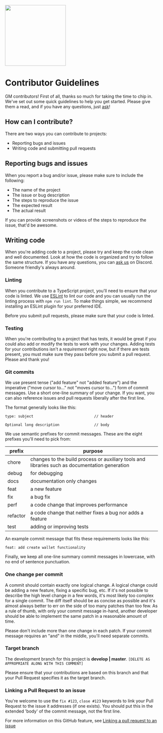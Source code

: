 <img src="https://cdn.edge.network/assets/img/edge-logo-green.svg" width="200">

# Contributor Guidelines

GM contributors! First of all, thanks so much for taking the time to chip in. We've set out some quick guidelines to help you get started. Please give them a read, and if you have any questions, just [ask](https://discord.gg/edgenetwork)!

## How can I contribute?

There are two ways you can contribute to projects:

- Reporting bugs and issues
- Writing code and submitting pull requests

## Reporting bugs and issues

When you report a bug and/or issue, please make sure to include the following:

- The name of the project
- The issue or bug description
- The steps to reproduce the issue
- The expected result
- The actual result

If you can provide screenshots or videos of the steps to reproduce the issue, that'd be awesome.

## Writing code

When you're adding code to a project, please try and keep the code clean and well documented. Look at how the code is organized and try to follow the same structure. If you have any questions, you can [ask us](https://discord.gg/edgenetwork) on Discord. Someone friendly's always around.

### Linting

When you contribute to a TypeScript project, you'll need to ensure that your code is linted. We use [ESLint](https://eslint.org/) to lint our code and you can usually run the linting process with `npm run lint`. To make things simple, we recommend installing an ESLint plugin for your preferred IDE.

Before you submit pull requests, please make sure that your code is linted.

### Testing

When you're contributing to a project that has tests, it would be great if you could also add or modify the tests to work with your changes. Adding tests for your contributions isn't a *requirement* right now, but if there are tests present, you must make sure they pass before you submit a pull request. Please and thank you!

### Git commits

We use present tense ("add feature" not "added feature") and the imperative ("move cursor to..." not "moves cursor to...") form of commit messages. Use a short one-line summary of your change. If you want, you can also reference issues and pull requests liberally after the first line.

The format generally looks like this:

```
type: subject                            // header

Optional long description                // body
```

We use semantic prefixes for commit messages. These are the eight prefixes you'll need to pick from:

| prefix   | purpose                                                                                           |
|----------|---------------------------------------------------------------------------------------------------|
| chore    | changes to the build process or auxiliary tools and libraries such as documentation generation    |
| debug    | for debugging                                                                                     |
| docs     | documentation only changes                                                                        |
| feat     | a new feature                                                                                     |
| fix      | a bug fix                                                                                         |
| perf     | a code change that improves performance                                                           |
| refactor | a code change that neither fixes a bug nor adds a feature                                         |
| test     | adding or improving tests                                                                         |

An example commit message that fits these requirements looks like this:

`feat: add create wallet functionality`

Finally, we keep all one-line summary commit messages in lowercase, with no end of sentence punctuation.

### One change per commit

A commit should contain exactly one logical change. A logical change could be adding a new feature, fixing a specific bug, etc. If it's not possible to describe the high level change in a few words, it's most likely too complex for a single commit. The diff itself should be as concise as possible and it's almost always better to err on the side of too many patches than too few. As a rule of thumb, with only your commit message in-hand, another developer should be able to implement the same patch in a reasonable amount of time.

Please don't include more than one change in each patch. If your commit message requires an "and" in the middle, you'll need separate commits.

### Target branch

The development branch for this project is **develop | master**. `[DELETE AS APPROPRIATE ALONG WITH THIS COMMENT]`

Please ensure that your contributions are based on this branch and that your Pull Request specifies it as the target branch.

### Linking a Pull Request to an issue

You're welcome to use the `fix #123`, `close #123` keywords to link your Pull Request to the issue it addresses (if one exists). You should put this in the extended 'body' of the commit message, not the first line.

For more information on this GitHub feature, see [Linking a pull request to an issue](https://docs.github.com/en/issues/tracking-your-work-with-issues/linking-a-pull-request-to-an-issue)
